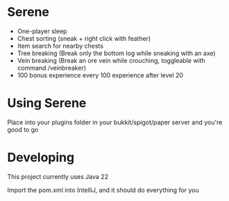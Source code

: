 # Serene

* One-player sleep
* Chest sorting (sneak + right click with feather)
* Item search for nearby chests
* Tree breaking (Break only the bottom log while sneaking with an axe)
* Vein breaking (Break an ore vein while crouching, toggleable with command /veinbreaker)
* 100 bonus experience every 100 experience after level 20

# Using Serene

Place into your plugins folder in your bukkit/spigot/paper server and you're good to go

# Developing

This project currently uses Java 22

Import the pom.xml into IntelliJ, and it should do everything for you
